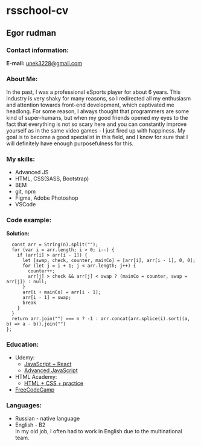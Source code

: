 # rsschool-cv  
## Egor rudman
### Contact information:  
**E-mail:** unek3228@gmail.com  

### About Me:
In the past, I was a professional eSports player for about 6 years. This industry is very shaky for many reasons, so I redirected all my enthusiasm and attention towards front-end development, which captivated me headlong. For some reason, I always thought that programmers are some kind of super-humans, but when my good friends opened my eyes to the fact that everything is not so scary here and you can constantly improve yourself as in the same video games - I just fired up with happiness. My goal is to become a good specialist in this field, and I know for sure that I will definitely have enough purposefulness for this. 

### My skills:
* Advanced JS  
* HTML, CSS(SASS, Bootstrap)  
* BEM  
* git, npm  
* Figma, Adobe Photoshop  
* VSCode

### Code example:

**Solution:**
``` function nextBigger(n) {  
  const arr = String(n).split("");  
  for (var i = arr.length; i > 0; i--) {  
    if (arr[i] > arr[i - 1]) {  
      let [swap, check, counter, mainCo] = [arr[i], arr[i - 1], 0, 0];  
      for (let j = i + 1; j < arr.length; j++) {  
        counter++;  
        arr[j] > check && arr[j] < swap ? (mainCo = counter, swap = arr[j]) : null;  
      }  
      arr[i + mainCo] = arr[i - 1];  
      arr[i - 1] = swap;  
      break  
    }  
  }  
  return arr.join("") === n ? -1 : arr.concat(arr.splice(i).sort((a, b) => a - b)).join("")  
};  
```
### Education: 
* Udemy:    
  * [JavaScript + React](https://www.udemy.com/course/javascript_full/)  
  * [Advanced JavaScript](https://www.udemy.com/course/javascript_practice/)  
* HTML Academy:  
  * [HTML + CSS + practice](https://htmlacademy.ru/courses)  
* [FreeCodeCamp](https://www.freecodecamp.org/)  

### Languages:
* Russian - native language  
* English - B2  
In my old job, I often had to work in English due to the multinational team.